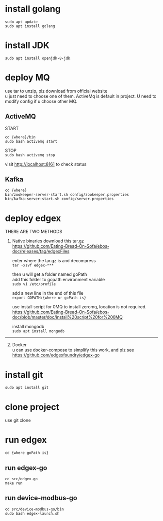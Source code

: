# install golang
```
sudo apt update
sudo apt install golang
```
# install JDK
```
sudo apt install openjdk-8-jdk
```

# deploy MQ
use tar to unzip, plz download from official website  
u just need to choose one of them. ActiveMq is default in project. U need to modify config if u choose other MQ.
## ActiveMQ
START  
```
cd {where}/bin  
sudo bash activemq start
```  
STOP  
`sudo bash activemq stop`

visit <http://localhost:8161> to check status
## Kafka
```
cd {where}  
bin/zookeeper-server-start.sh config/zookeeper.properties  
bin/kafka-server-start.sh config/server.properties
```  

# deploy edgex
THERE ARE TWO METHODS  
1. Native binaries
    download this tar.gz  
    <https://github.com/Eating-Bread-On-Sofa/ebos-doc/releases/tag/edgexFiles>

    enter where the tar.gz is and decompress   
    `tar -xzvf edgex-***`  

    then u will get a folder named goPath  
    add this folder to gopath environment variable  
    `sudo vi /etc/profile`  

    add a new line in the end of this file  
    `export GOPATH:{where ur goPath is}`  

    use install script for 0MQ to install zeromq, location is not required.  
    <https://github.com/Eating-Bread-On-Sofa/ebos-doc/blob/master/doc/install%20script%20for%200MQ>
    
    install mongodb  
    `sudo apt install mongodb`
---------------------
2. Docker  
u can use docker-compose to simplify this work, and plz see <https://github.com/edgexfoundry/edgex-go>

# install git
`sudo apt install git`

# clone project
use git clone

# run edgex
```
cd {where goPath is}
```
## run edgex-go
```
cd src/edgex-go
make run
```
## run device-modbus-go
```
cd src/device-modbus-go/bin
sudo bash edgex-launch.sh
```
